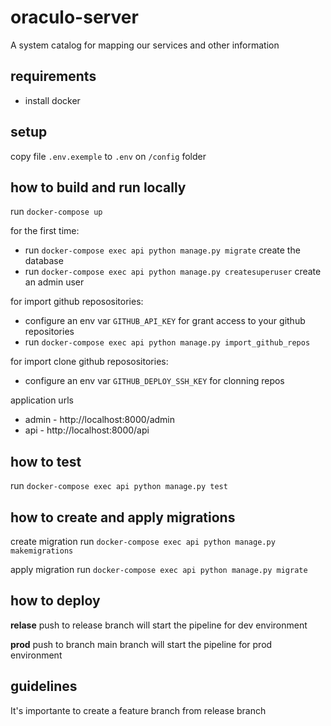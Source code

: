 # oraculo-server

A system catalog for mapping our services and other information

## requirements

-   install docker

## setup

copy file `.env.exemple` to `.env` on `/config` folder

## how to build and run locally

run `docker-compose up`

for the first time:

-   run `docker-compose exec api python manage.py migrate` create the database
-   run `docker-compose exec api python manage.py createsuperuser` create an admin user

for import github reposositories:

-   configure an env var `GITHUB_API_KEY` for grant access to your github repositories
-   run `docker-compose exec api python manage.py import_github_repos`

for import clone github reposositories:

-   configure an env var `GITHUB_DEPLOY_SSH_KEY` for clonning repos

application urls

-   admin - http://localhost:8000/admin
-   api - http://localhost:8000/api

## how to test

run `docker-compose exec api python manage.py test`

## how to create and apply migrations

create migration
run `docker-compose exec api python manage.py makemigrations`

apply migration
run `docker-compose exec api python manage.py migrate`

## how to deploy

**relase**
push to release branch will start the pipeline for dev environment

**prod**
push to branch main branch will start the pipeline for prod environment

## guidelines

It's importante to create a feature branch from release branch
